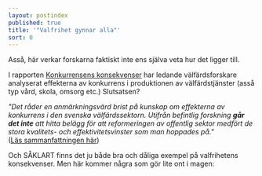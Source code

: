 ```yaml
---
layout: postindex
published: true
title: '"Valfrihet gynnar alla"'
sort: 0
---
```


Asså, här verkar forskarna faktiskt inte ens själva veta hur det ligger till.

I rapporten [Konkurrensens konsekvenser](http://www.sns.se/sites/default/files/konkurrensens_konsekvenser_pod_2.pdf) har ledande välfärdsforskare analyserat effekterna av konkurrens i produktionen av välfärdstjänster (asså typ vård, skola, omsorg etc.) Slutsatsen?

_"Det råder en anmärkningsvärd brist på kunskap om effekterna av konkurrens i den svenska välfärdssektorn. Utifrån befintlig forskning **går det inte** att hitta belägg för att reformeringen av offentlig sektor medfört de stora kvalitets- och effektivitetsvinster som man hoppades på."_ <br>
([Läs sammanfattningen här](http://www.sns.se/forlag/konkurrensens-konsekvenser-vad-hander-med-svensk-valfard))

Och SÅKLART finns det ju både bra och dåliga exempel på valfrihetens konsekvenser. Men här kommer några som gör lite ont i magen:
